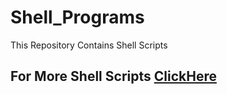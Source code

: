 # Shell_Programs
This Repository Contains Shell Scripts

## For More Shell Scripts [ClickHere](https://github.com/GuruNadh552/ShellScripts)

